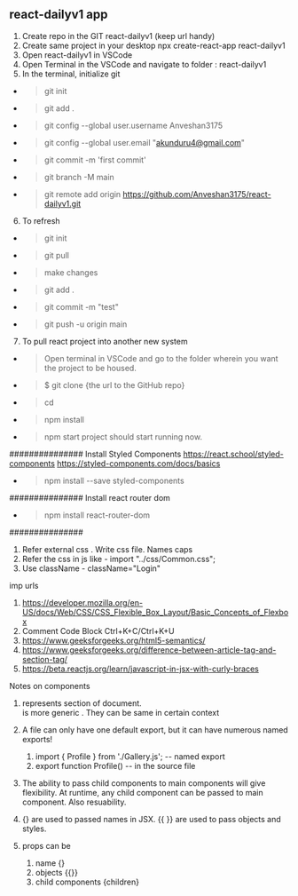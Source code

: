 ## react-dailyv1 app

1. Create repo in the GIT react-dailyv1 (keep url handy)
2. Create same project in your desktop
   npx create-react-app react-dailyv1
3. Open react-dailyv1 in VSCode
4. Open Terminal in the VSCode and navigate to folder : react-dailyv1
5. In the terminal, initialize git

- > git init
- > git add .
- > git config --global user.username Anveshan3175
- > git config --global user.email "akunduru4@gmail.com"
- > git commit -m 'first commit'
- > git branch -M main
- > git remote add origin https://github.com/Anveshan3175/react-dailyv1.git

6. To refresh

- > git init
- > git pull
- > make changes
- > git add .
- > git commit -m "test"
- > git push -u origin main

7. To pull react project into another new system
- > Open terminal in VSCode and go to the folder wherein you want the project to be housed.
- > $ git clone {the url to the GitHub repo}
- > cd <project folder that is cloned in above step>
- > npm install
- > npm start
   project should start running now.
   
###############
Install Styled Components https://react.school/styled-components https://styled-components.com/docs/basics

- > npm install --save styled-components

###############
Install react router dom

- > npm install react-router-dom

###############

1. Refer external css . Write css file. Names caps
2. Refer the css in js like - import "../css/Common.css";
3. Use className - className="Login"

imp urls

1. https://developer.mozilla.org/en-US/docs/Web/CSS/CSS_Flexible_Box_Layout/Basic_Concepts_of_Flexbox
2. Comment Code Block Ctrl+K+C/Ctrl+K+U
3. https://www.geeksforgeeks.org/html5-semantics/
4. https://www.geeksforgeeks.org/difference-between-article-tag-and-section-tag/
5. https://beta.reactjs.org/learn/javascript-in-jsx-with-curly-braces

Notes on components

1. <section> represents section of document. <div> is more generic . They can be same in certain context
2. A file can only have one default export, but it can have numerous named exports!

   1. import { Profile } from './Gallery.js'; -- named export
   2. export function Profile() -- in the source file

3. The ability to pass child components to main components will give flexibility. At runtime, any child component can be passed to main component. Also resuability.
4. {} are used to passed names in JSX. {{ }} are used to pass objects and styles.
5. props can be
   1. name {}
   2. objects {{}}
   3. child components {children}
